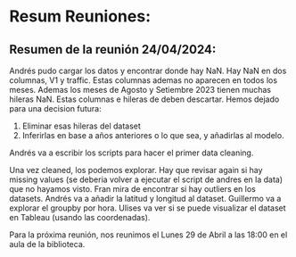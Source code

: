 # Resum Reuniones:
## Resumen de la reunión 24/04/2024:
Andrés pudo cargar los datos y encontrar donde hay NaN.
Hay NaN en dos columnas, V1 y traffic.
Estas columnas ademas no aparecen en todos los meses.
Ademas los meses de Agosto y Setiembre 2023 tienen muchas hileras NaN.
Estas columnas e hileras de deben descartar. Hemos dejado para una decision futura:
1) Eliminar esas hileras del dataset
2) Inferirlas en base a años anteriores o lo que sea, y añadirlas al modelo.

Andrés va a escribir los scripts para hacer el primer data cleaning.

Una vez cleaned, los podemos explorar.
Hay que revisar again si hay missing values (se deberia volver a ejecutar el script de andres en la data) que no hayamos visto.
Fran mira de encontrar si hay outliers en los datasets.
Andrés va a añadir la latitud y longitud al dataset.
Guillermo va a explorar el groupby por hora.
Ulises va ver si se puede visualizar el dataset en Tableau (usando las coordenadas).

Para la próxima reunión, nos reunimos el Lunes 29 de Abril a las 18:00 en el aula de la biblioteca.
